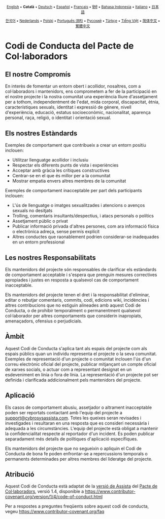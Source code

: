 <div align="center">
<sub>

[English](../../CODE_OF_CONDUCT.md) • <b>Català</b> • [Deutsch](../de/CODE_OF_CONDUCT.md) • [Español](../es/CODE_OF_CONDUCT.md) • [Français](../fr/CODE_OF_CONDUCT.md) • [हिंदी](../hi/CODE_OF_CONDUCT.md) • [Bahasa Indonesia](../id/CODE_OF_CONDUCT.md) • [Italiano](../it/CODE_OF_CONDUCT.md) • [日本語](../ja/CODE_OF_CONDUCT.md)

</sub>
<sub>

[한국어](../ko/CODE_OF_CONDUCT.md) • [Nederlands](../nl/CODE_OF_CONDUCT.md) • [Polski](../pl/CODE_OF_CONDUCT.md) • [Português (BR)](../pt-BR/CODE_OF_CONDUCT.md) • [Русский](../ru/CODE_OF_CONDUCT.md) • [Türkçe](../tr/CODE_OF_CONDUCT.md) • [Tiếng Việt](../vi/CODE_OF_CONDUCT.md) • [简体中文](../zh-CN/CODE_OF_CONDUCT.md) • [繁體中文](../zh-TW/CODE_OF_CONDUCT.md)

</sub>
</div>

# Codi de Conducta del Pacte de Col·laboradors

## El nostre Compromís

En interès de fomentar un entorn obert i acollidor, nosaltres, com a
col·laboradors i mantenidors, ens comprometem a fer de la participació en el nostre projecte i
la nostra comunitat una experiència lliure d'assetjament per a tothom, independentment de l'edat, mida
corporal, discapacitat, ètnia, característiques sexuals, identitat i expressió de gènere,
nivell d'experiència, educació, estatus socioeconòmic, nacionalitat, aparença
personal, raça, religió, o identitat i orientació sexual.

## Els nostres Estàndards

Exemples de comportament que contribueix a crear un entorn positiu
inclouen:

- Utilitzar llenguatge acollidor i inclusiu
- Respectar els diferents punts de vista i experiències
- Acceptar amb gràcia les crítiques constructives
- Centrar-se en el que és millor per a la comunitat
- Mostrar empatia envers altres membres de la comunitat

Exemples de comportament inacceptable per part dels participants inclouen:

- L'ús de llenguatge o imatges sexualitzades i atencions o
  avenços sexuals no desitjats
- Trolling, comentaris insultants/despectius, i atacs personals o polítics
- Assetjament públic o privat
- Publicar informació privada d'altres persones, com ara informació física o electrònica
  adreça, sense permís explícit
- Altres conductes que raonablement podrien considerar-se inadequades en un
  entorn professional

## Les nostres Responsabilitats

Els mantenidors del projecte són responsables de clarificar els estàndards de comportament
acceptable i s'espera que prenguin mesures correctives apropiades i justes en
resposta a qualsevol cas de comportament inacceptable.

Els mantenidors del projecte tenen el dret i la responsabilitat d'eliminar, editar o
rebutjar comentaris, commits, codi, edicions wiki, incidències i altres contribucions
que no estiguin alineades amb aquest Codi de Conducta, o de prohibir temporalment o
permanentment qualsevol col·laborador per altres comportaments que considerin inapropiats,
amenaçadors, ofensius o perjudicials.

## Àmbit

Aquest Codi de Conducta s'aplica tant als espais del projecte com als espais públics
quan un individu representa el projecte o la seva comunitat. Exemples de
representació d'un projecte o comunitat inclouen l'ús d'un correu electrònic oficial del projecte,
publicar mitjançant un compte oficial de xarxes socials, o actuar com a representant designat
en un esdeveniment en línia o fora de línia. La representació d'un projecte pot ser
definida i clarificada addicionalment pels mantenidors del projecte.

## Aplicació

Els casos de comportament abusiu, assetjador o altrament inacceptable poden ser
reportats contactant amb l'equip del projecte a support@cybrosysassista.com. Totes les queixes
seran revisades i investigades i resultaran en una resposta que
es consideri necessària i adequada a les circumstàncies. L'equip del projecte està
obligat a mantenir la confidencialitat respecte al reportador d'un incident.
Es poden publicar separadament més detalls de polítiques d'aplicació específiques.

Els mantenidors del projecte que no segueixin o apliquin el Codi de Conducta de bona
fe poden enfrontar-se a repercussions temporals o permanents determinades per altres
membres del lideratge del projecte.

## Atribució

Aquest Codi de Conducta està adaptat de la [versió de Assista][assista_coc] del [Pacte de Col·laboradors][homepage], versió 1.4,
disponible a https://www.contributor-covenant.org/version/1/4/code-of-conduct.html

[assista_coc]: https://github.com/assista/assista/blob/main/CODE_OF_CONDUCT.md
[homepage]: https://www.contributor-covenant.org

Per a respostes a preguntes freqüents sobre aquest codi de conducta, vegeu
https://www.contributor-covenant.org/faq
